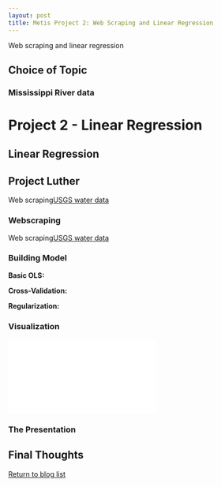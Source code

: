 ```yaml
---
layout: post
title: Metis Project 2: Web Scraping and Linear Regression
---
```


Web scraping and linear regression

## Choice of Topic

### Mississippi River data
# Project 2 - Linear Regression
  
## Linear Regression

## Project Luther  

Web scraping[USGS water data](https://waterdata.usgs.gov/nwis)

### Webscraping
Web scraping[USGS water data](https://waterdata.usgs.gov/nwis)


### Building Model

**Basic OLS:** 
  
**Cross-Validation:** 
  
**Regularization:** 

### Visualization
![subway_river](./imgs/US_rivers_subway_map.pdf)

### The Presentation


## Final Thoughts

[Return to blog list](../)

